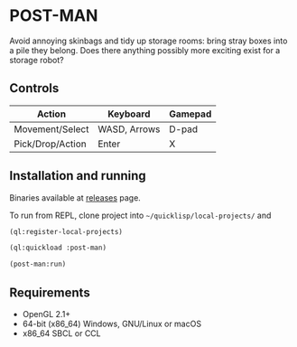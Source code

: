 # POST-MAN

Avoid annoying skinbags and tidy up storage rooms: bring stray boxes into a pile
they belong. Does there anything possibly more exciting exist for a storage
robot?

## Controls
| Action  | Keyboard | Gamepad |
|---------|---------|---------|
| Movement/Select  | WASD, Arrows | D-pad |
| Pick/Drop/Action | Enter | X |


## Installation and running

Binaries available at [releases](https://github.com/borodust/post-man/releases)
page.


To run from REPL, clone project into `~/quicklisp/local-projects/` and
```lisp
(ql:register-local-projects)

(ql:quickload :post-man)

(post-man:run)
```

## Requirements

* OpenGL 2.1+
* 64-bit (x86_64) Windows, GNU/Linux or macOS
* x86_64 SBCL or CCL
